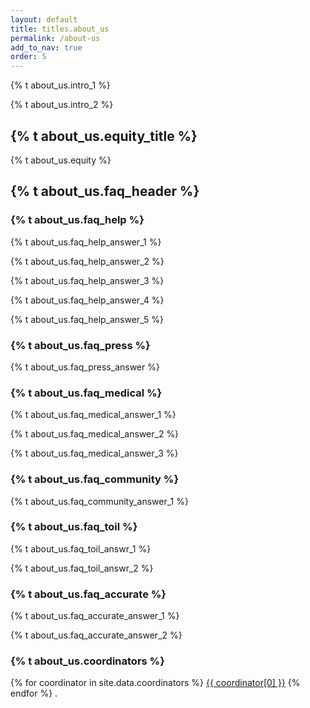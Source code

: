```yaml
---
layout: default
title: titles.about_us
permalink: /about-us
add_to_nav: true
order: 5
---
```


{% t about_us.intro_1 %}

{% t about_us.intro_2 %}

<h2 class="text-2xl font-bold leading-tight text-gray-900 mt-8 mb-4">
  {% t about_us.equity_title %}
</h2>

{% t about_us.equity %}

<h2 class="text-2xl font-bold leading-tight text-gray-900 mt-8 mb-4">
  {% t about_us.faq_header %}
</h2>

<h3 class="text-lg font-bold mb-2 bg-yellow-300 px-0.5 py-1">
  {% t about_us.faq_help %}
</h3>

{% t about_us.faq_help_answer_1 %}

{% t about_us.faq_help_answer_2 %}

{% t about_us.faq_help_answer_3 %}

{% t about_us.faq_help_answer_4 %}

{% t about_us.faq_help_answer_5 %}

<h3 class="text-lg font-bold mt-6 mb-2 bg-yellow-300 px-0.5 py-1">
  {% t about_us.faq_press %}
</h3>

{% t about_us.faq_press_answer %}

<h3 class="text-lg font-bold mt-6 mb-2 bg-yellow-300 px-0.5 py-1">
  {% t about_us.faq_medical %}
</h3>

{% t about_us.faq_medical_answer_1 %}

{% t about_us.faq_medical_answer_2 %}

{% t about_us.faq_medical_answer_3 %}

<h3 class="text-lg font-bold mt-6 mb-2 bg-yellow-300 px-0.5 py-1">
  {% t about_us.faq_community %}
</h3>

{% t about_us.faq_community_answer_1 %}

<h3 class="text-lg font-bold mt-6 mb-2 bg-yellow-300 px-0.5 py-1">
  {% t about_us.faq_toil %}
</h3>

{% t about_us.faq_toil_answr_1 %}

{% t about_us.faq_toil_answr_2 %}

<h3 class="text-lg font-bold mt-6 mb-2 bg-yellow-300 px-0.5 py-1">
  {% t about_us.faq_accurate %}
</h3>

{% t about_us.faq_accurate_answer_1 %}

{% t about_us.faq_accurate_answer_2 %}

<h3 class="text-lg font-bold mt-6 mb-2 bg-yellow-300 px-0.5 py-1">
  {% t about_us.coordinators %}
</h3>
<span id="js-people-list">
{% for coordinator in site.data.coordinators %} <a href="{{ coordinator[1] }}">{{ coordinator[0] }}</a> {% endfor %}
</span>.


<script>
// From https://stackoverflow.com/a/12646864
function shuffleArray(array) {
  for (let i = array.length - 1; i > 0; i--) {
    const j = Math.floor(Math.random() * (i + 1));
    [array[i], array[j]] = [array[j], array[i]];
  }
}

const peopleElements = [...document.querySelectorAll('#js-people-list a')];
const peopleListElement = document.getElementById("js-people-list");

shuffleArray(peopleElements);
peopleListElement.innerHTML = "";
for (let i = 0; i < peopleElements.length; ++i) {
  const personElement = peopleElements[i];

  peopleListElement.insertBefore(personElement, null);
  if (i !== peopleElements.length - 1) {
    const separatorNode = document.createTextNode(", ");
    peopleListElement.insertBefore(separatorNode, null);
  }
}
</script>
